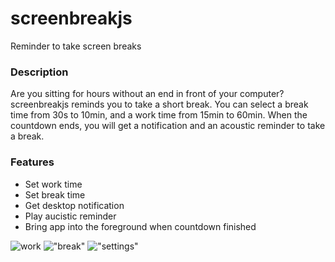 # screenbreakjs
Reminder to take screen breaks

### Description
Are you sitting for hours without an end in front of your computer? screenbreakjs reminds you to take a short break. You can select a break time from 30s to 10min, and a work time from 15min to 60min. When the countdown ends, you will get a notification and an acoustic reminder to take a break.

### Features
* Set work time
* Set break time
* Get desktop notification
* Play aucistic reminder
* Bring app into the foreground when countdown finished

![work](https://i.ibb.co/J7gKL2M/screenbreakjs-work.png)
!["break"](https://i.ibb.co/3csbWTB/screenbreakjs-break.png)
!["settings"](https://i.ibb.co/3yYjNF2/Bildschirmfoto-2020-11-28-um-11-29-04.png)
